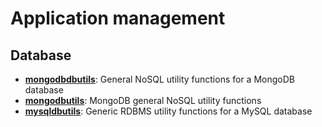 
# Application management

## Database

* [**mongodbdbutils**](database/mongodbdbutils): General NoSQL utility functions for a MongoDB database
* [**mongodbutils**](database/mongodbutils): MongoDB general NoSQL utility functions
* [**mysqldbutils**](database/mysqldbutils): Generic RDBMS utility functions for a MySQL database

